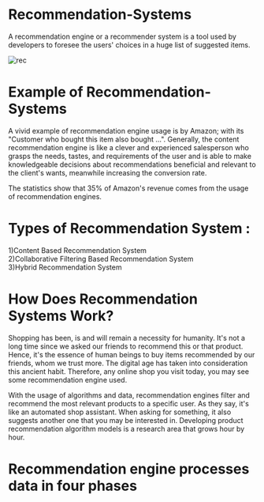 # Recommendation-Systems

A recommendation engine or a recommender system is a tool used by developers to foresee the users' choices in a huge list of suggested items.

![rec](https://user-images.githubusercontent.com/42913961/64120061-e1f33600-cdb8-11e9-9968-475cc6fa1571.jpeg)

# Example of Recommendation-Systems

A vivid example of recommendation engine usage is by Amazon; with its "Customer who bought this item also bought ...". Generally, the content recommendation engine is like a clever and experienced salesperson who grasps the needs, tastes, and requirements of the user and is able to make knowledgeable decisions about recommendations beneficial and relevant to the client's wants, meanwhile increasing the conversion rate.

The statistics show that 35% of Amazon's revenue comes from the usage of recommendation engines.

# Types of Recommendation System :
1)Content Based Recommendation System <br>
2)Collaborative Filtering Based Recommendation System <br>
3)Hybrid Recommendation System <br>

# How Does Recommendation Systems Work?
Shopping has been, is and will remain a necessity for humanity. It's not a long time since we asked our friends to recommend this or that product. Hence, it's the essence of human beings to buy items recommended by our friends, whom we trust more. The digital age has taken into consideration this ancient habit. Therefore, any online shop you visit today, you may see some recommendation engine used.

With the usage of algorithms and data, recommendation engines filter and recommend the most relevant products to a specific user. As they say, it's like an automated shop assistant. When asking for something, it also suggests another one that you may be interested in.
Developing product recommendation algorithm models is a research area that grows hour by hour.

# Recommendation engine processes data in four phases
